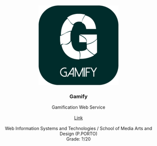 <p align="center">
  <img src="https://github.com/joaorafaelsantos/Gamify/blob/master/logo.png?raw=true" width=256 height=256>

  <h3 align="center"><b>Gamify</b></h3>

  <p align="center">
    Gamification Web Service
    <br>
    <br>
    <a href="">Link</a>
    <br>
    <br>
    Web Information Systems and Technologies / School of Media Arts and Design (P.PORTO)
    <br>
    Grade: ?/20
    <br>
  </p>
</p>
